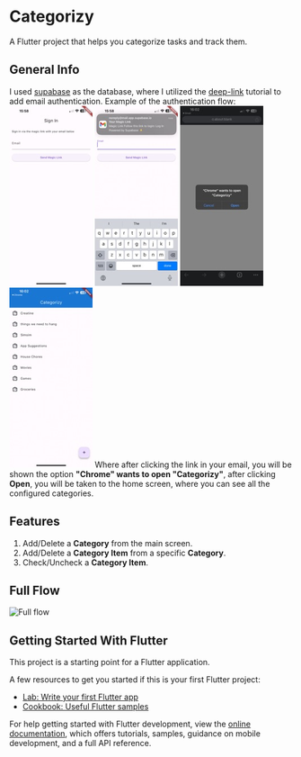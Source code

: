 # Categorizy

A Flutter project that helps you categorize tasks and track them.

## General Info

I used [supabase](https://supabase.com/) as the database, where I utilized the [deep-link](https://supabase.com/docs/guides/getting-started/tutorials/with-flutter?database-method=sql#setup-deep-links) tutorial to add email authentication.
Example of the authentication flow:
![first](docs/1_small.jpeg) ![second](docs/2_small.jpeg) ![third](docs/3_small.jpeg) ![fourth](docs/4_small.jpeg)
Where after clicking the link in your email, you will be shown the option **"Chrome" wants to open "Categorizy"**, after clicking **Open**, you will be taken to the home screen, where you can see all the configured categories.

## Features

1. Add/Delete a **Category** from the main screen.
2. Add/Delete a **Category Item** from a specific **Category**.
3. Check/Uncheck a **Category Item**.

## Full Flow
![Full flow](docs/full_flow.gif)

## Getting Started With Flutter

This project is a starting point for a Flutter application.

A few resources to get you started if this is your first Flutter project:

- [Lab: Write your first Flutter app](https://docs.flutter.dev/get-started/codelab)
- [Cookbook: Useful Flutter samples](https://docs.flutter.dev/cookbook)

For help getting started with Flutter development, view the
[online documentation](https://docs.flutter.dev/), which offers tutorials,
samples, guidance on mobile development, and a full API reference.
